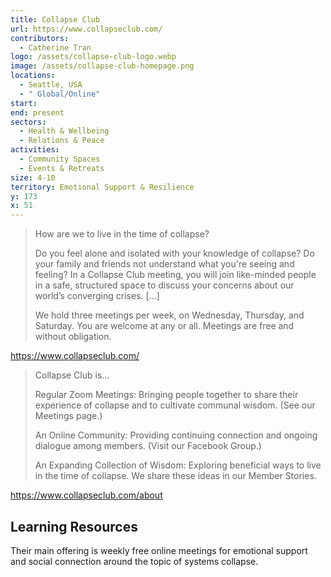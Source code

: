```yaml
---
title: Collapse Club
url: https://www.collapseclub.com/
contributors:
  - Catherine Tran
logo: /assets/collapse-club-logo.webp
image: /assets/collapse-club-homepage.png
locations:
  - Seattle, USA
  - " Global/Online"
start: 
end: present
sectors:
  - Health & Wellbeing
  - Relations & Peace
activities:
  - Community Spaces
  - Events & Retreats
size: 4-10
territory: Emotional Support & Resilience
y: 173
x: 51
---
```

> How are we to live in the time of collapse?
> 
> Do you feel alone and isolated with your knowledge of collapse? Do your family and friends not understand what you're seeing and feeling? In a Collapse Club meeting, you will join like-minded people in a safe, structured space to discuss your concerns about our world’s converging crises. [...]
> 
> We hold three meetings per week, on Wednesday, Thursday, and Saturday. You are welcome at any or all. Meetings are free and without obligation.

https://www.collapseclub.com/ 

> Collapse Club is...
> 
> Regular Zoom Meetings: Bringing people together to share their experience of collapse and to cultivate communal wisdom. (See our Meetings page.)
> 
> An Online Community: Providing continuing connection and ongoing dialogue among members. (Visit our Facebook Group.)
> 
> An Expanding Collection of Wisdom: Exploring beneficial ways to live in the time of collapse. We share these ideas in our Member Stories.
 
https://www.collapseclub.com/about 


## Learning Resources

Their main offering is weekly free online meetings for emotional support and social connection around the topic of systems collapse.
